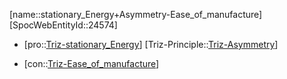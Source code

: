 ﻿---
type: TrizContradiction
aliases:
- stationary_Energy+Asymmetry-Ease_of_manufacture
license: CC BY-SA 4.0
copyright: https://github.com/SpocWeb
IsDeleted: false
IsReadOnly: false
Confidential: public
tags: 
- Triz/Contradiction
---
[name::stationary_Energy+Asymmetry-Ease_of_manufacture]
[SpocWebEntityId::24574]
+ [pro::[Triz-stationary_Energy](tech/Triz/Parameter/Triz-stationary_Energy.md)]
[Triz-Principle::[Triz-Asymmetry](tech/Triz/Principle/Triz-Asymmetry.md)]
- [con::[Triz-Ease_of_manufacture](tech/Triz/Parameter/Triz-Ease_of_manufacture.md)]


